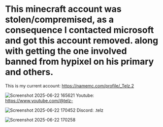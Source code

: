 # This minecraft account was stolen/compremised, as a consequence I contacted microsoft and got this account removed. along with getting the one involved banned from hypixel on his primary and others.
This is my current account: https://namemc.com/profile/_Telz.2

![Screenshot 2025-06-22 165621](https://github.com/user-attachments/assets/c81e311b-afe9-4509-9558-8d5a502906eb)
Youtube: https://www.youtube.com/@telz-

![Screenshot 2025-06-22 170452](https://github.com/user-attachments/assets/bfb7c5e5-991a-4683-a487-647dc073c31b)
Discord: .telz

![Screenshot 2025-06-22 170258](https://github.com/user-attachments/assets/a4515b55-e7e9-4b7f-b7fd-10ad5c569cff)
